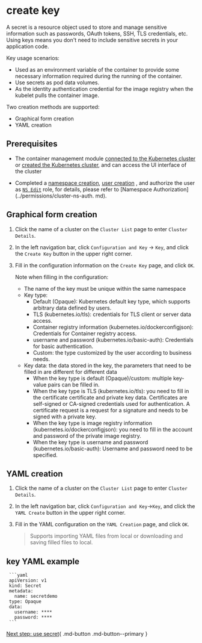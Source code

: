 # create key

A secret is a resource object used to store and manage sensitive information such as passwords, OAuth tokens, SSH, TLS credentials, etc. Using keys means you don't need to include sensitive secrets in your application code.

Key usage scenarios:

- Used as an environment variable of the container to provide some necessary information required during the running of the container.
- Use secrets as pod data volumes.
- As the identity authentication credential for the image registry when the kubelet pulls the container image.

Two creation methods are supported:

- Graphical form creation
- YAML creation

## Prerequisites

- The container management module [connected to the Kubernetes cluster](../clusters/integrate-cluster.md) or [created the Kubernetes cluster](../clusters/create-cluster.md), and can access the UI interface of the cluster

- Completed a [namespace creation](../namespaces/createtens.md), [user creation](../../../ghippo/user-guide/access-control/user.md) , and authorize the user as [`NS Edit`](../permissions/permission-brief.md#ns-edit) role, for details, please refer to [Namespace Authorization](../permissions/cluster-ns-auth. md).

## Graphical form creation

1. Click the name of a cluster on the `Cluster List` page to enter `Cluster Details`.

     

2. In the left navigation bar, click `Configuration and Key` -> `Key`, and click the `Create Key` button in the upper right corner.

     

3. Fill in the configuration information on the `Create Key` page, and click `OK`.

     

     Note when filling in the configuration:

     - The name of the key must be unique within the same namespace
     - Key type:
         - Default (Opaque): Kubernetes default key type, which supports arbitrary data defined by users.
         - TLS (kubernetes.io/tls): credentials for TLS client or server data access.
         - Container registry information (kubernetes.io/dockerconfigjson): Credentials for Container registry access.
         - username and password (kubernetes.io/basic-auth): Credentials for basic authentication.
         - Custom: the type customized by the user according to business needs.
     - Key data: the data stored in the key, the parameters that need to be filled in are different for different data
         - When the key type is default (Opaque)/custom: multiple key-value pairs can be filled in.
         - When the key type is TLS (kubernetes.io/tls): you need to fill in the certificate certificate and private key data. Certificates are self-signed or CA-signed credentials used for authentication. A certificate request is a request for a signature and needs to be signed with a private key.
         - When the key type is image registry information (kubernetes.io/dockerconfigjson): you need to fill in the account and password of the private image registry.
         - When the key type is username and password (kubernetes.io/basic-auth): Username and password need to be specified.

## YAML creation

1. Click the name of a cluster on the `Cluster List` page to enter `Cluster Details`.

     

2. In the left navigation bar, click `Configuration and Key`->`Key`, and click the `YAML Create` button in the upper right corner.

     

3. Fill in the YAML configuration on the `YAML Creation` page, and click `OK`.

     > Supports importing YAML files from local or downloading and saving filled files to local.

     

## key YAML example

     ```yaml
     apiVersion: v1
     kind: Secret
     metadata:
       name: secretdemo
     type: Opaque
     data:
       username: ****
       password: ****
     ```

[Next step: use secret](use-secret.md){ .md-button .md-button--primary }
